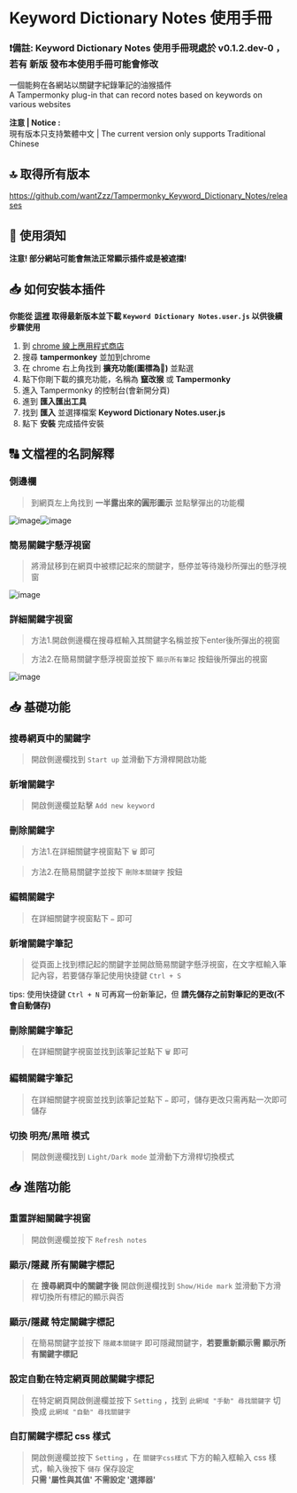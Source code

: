 # Keyword Dictionary Notes 使用手冊

### **❗備註: Keyword Dictionary Notes 使用手冊現處於 v0.1.2.dev-0 ，若有 新版 發布本使用手冊可能會修改**

一個能夠在各網站以關鍵字紀錄筆記的油猴插件 \
A Tampermonky plug-in that can record notes based on keywords on various websites

**注意 | Notice :** \
現有版本只支持繁體中文 | The current version only supports Traditional Chinese

## 🔝 取得所有版本

https://github.com/wantZzz/Tampermonky_Keyword_Dictionary_Notes/releases

## 📖 使用須知

**注意! 部分網站可能會無法正常顯示插件或是被遮擋!**

## 📥 如何安裝本插件
**你能從 [這裡](https://github.com/wantZzz/Tampermonky_Keyword_Dictionary_Notes/releases/latest) 取得最新版本並下載 `Keyword Dictionary Notes.user.js` 以供後續步驟使用**

1. 到 [chrome 線上應用程式商店](https://chrome.google.com/webstore/category/extensions) 
2. 搜尋 **tampermonkey** 並加到chrome
3. 在 chrome 右上角找到 **擴充功能(圖標為🧩)** 並點選
4. 點下你剛下載的擴充功能，名稱為 **竄改猴** 或 **Tampermonky**
5. 進入 Tampermonky 的控制台(會新開分頁)
6. 進到 **匯入匯出工具**
7. 找到 **匯入** 並選擇檔案 **Keyword Dictionary Notes.user.js**
8. 點下 **安裝** 完成插件安裝

## 🔠 文檔裡的名詞解釋

### 側邊欄

> 到網頁左上角找到 **一半露出來的圓形圖示** 並點擊彈出的功能欄

![image](https://github.com/wantZzz/Tampermonky_Keyword_Dictionary_Notes/blob/main/github_manual_img/0-0-0.png)![image](https://github.com/wantZzz/Tampermonky_Keyword_Dictionary_Notes/blob/main/github_manual_img/0-0-1.png)
### 簡易關鍵字懸浮視窗

> 將滑鼠移到在網頁中被標記起來的關鍵字，懸停並等待幾秒所彈出的懸浮視窗

![image](https://github.com/wantZzz/Tampermonky_Keyword_Dictionary_Notes/blob/main/github_manual_img/0-1-0.png)

### 詳細關鍵字視窗

> 方法1.開啟側邊欄在搜尋框輸入其關鍵字名稱並按下enter後所彈出的視窗

> 方法2.在簡易關鍵字懸浮視窗並按下 `顯示所有筆記` 按鈕後所彈出的視窗

![image](https://github.com/wantZzz/Tampermonky_Keyword_Dictionary_Notes/blob/main/github_manual_img/0-2-0.png)

## 📥 基礎功能

### 搜尋網頁中的關鍵字

> 開啟側邊欄找到 `Start up` 並滑動下方滑桿開啟功能

### 新增關鍵字

> 開啟側邊欄並點擊 `Add new keyword`

### 刪除關鍵字

> 方法1.在詳細關鍵字視窗點下 `🗑️` 即可

> 方法2.在簡易關鍵字並按下 `刪除本關鍵字` 按鈕

### 編輯關鍵字

> 在詳細關鍵字視窗點下 `✏️` 即可

### 新增關鍵字筆記

> 從頁面上找到標記起的關鍵字並開啟簡易關鍵字懸浮視窗，在文字框輸入筆記內容，若要儲存筆記使用快捷鍵 `Ctrl + S`

tips: 使用快捷鍵 `Ctrl + N` 可再寫一份新筆記，但 **請先儲存之前對筆記的更改(不會自動儲存)**

### 刪除關鍵字筆記

> 在詳細關鍵字視窗並找到該筆記並點下 `🗑️` 即可

### 編輯關鍵字筆記

> 在詳細關鍵字視窗並找到該筆記並點下 `✏️` 即可，儲存更改只需再點一次即可儲存

### 切換 明亮/黑暗 模式

> 開啟側邊欄找到 `Light/Dark mode` 並滑動下方滑桿切換模式

## 📥 進階功能

### 重置詳細關鍵字視窗

> 開啟側邊欄並按下 `Refresh notes`

### 顯示/隱藏 所有關鍵字標記

> 在 **搜尋網頁中的關鍵字後** 開啟側邊欄找到 `Show/Hide mark` 並滑動下方滑桿切換所有標記的顯示與否

### 顯示/隱藏 特定關鍵字標記

> 在簡易關鍵字並按下 `隱藏本關鍵字` 即可隱藏關鍵字，**若要重新顯示需 顯示所有關鍵字標記**

### 設定自動在特定網頁開啟關鍵字標記

> 在特定網頁開啟側邊欄並按下 `Setting` ，找到 `此網域 "手動" 尋找關鍵字` 切換成 `此網域 "自動" 尋找關鍵字`

### 自訂關鍵字標記 css 樣式

> 開啟側邊欄並按下 `Setting` ，在 `關鍵字css樣式` 下方的輸入框輸入 css 樣式，輸入後按下 `儲存` 保存設定\
> **只需 '屬性與其值' 不需設定 '選擇器'**
